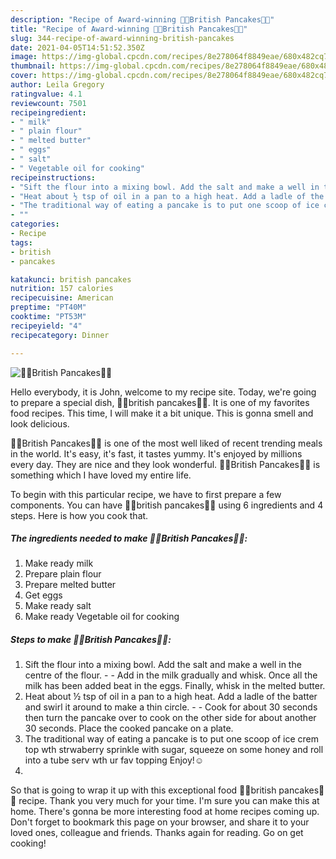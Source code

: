 ```yaml
---
description: "Recipe of Award-winning 🍳🌯British Pancakes🌯🍳"
title: "Recipe of Award-winning 🍳🌯British Pancakes🌯🍳"
slug: 344-recipe-of-award-winning-british-pancakes
date: 2021-04-05T14:51:52.350Z
image: https://img-global.cpcdn.com/recipes/8e278064f8849eae/680x482cq70/british-pancakes-recipe-main-photo.jpg
thumbnail: https://img-global.cpcdn.com/recipes/8e278064f8849eae/680x482cq70/british-pancakes-recipe-main-photo.jpg
cover: https://img-global.cpcdn.com/recipes/8e278064f8849eae/680x482cq70/british-pancakes-recipe-main-photo.jpg
author: Leila Gregory
ratingvalue: 4.1
reviewcount: 7501
recipeingredient:
- " milk"
- " plain flour"
- " melted butter"
- " eggs"
- " salt"
- " Vegetable oil for cooking"
recipeinstructions:
- "Sift the flour into a mixing bowl. Add the salt and make a well in the centre of the flour.  Add in the milk gradually and whisk. Once all the milk has been added beat in the eggs. Finally, whisk in the melted butter."
- "Heat about ½ tsp of oil in a pan to a high heat. Add a ladle of the batter and swirl it around to make a thin circle.   Cook for about 30 seconds then turn the pancake over to cook on the other side for about another 30 seconds. Place the cooked pancake on a plate."
- "The traditional way of eating a pancake is to put one scoop of ice crem top wth strwaberry sprinkle with sugar, squeeze on some honey and roll into a tube serv wth ur fav topping Enjoy!☺"
- ""
categories:
- Recipe
tags:
- british
- pancakes

katakunci: british pancakes 
nutrition: 157 calories
recipecuisine: American
preptime: "PT40M"
cooktime: "PT53M"
recipeyield: "4"
recipecategory: Dinner

---
```



![🍳🌯British Pancakes🌯🍳](https://img-global.cpcdn.com/recipes/8e278064f8849eae/680x482cq70/british-pancakes-recipe-main-photo.jpg)

Hello everybody, it is John, welcome to my recipe site. Today, we're going to prepare a special dish, 🍳🌯british pancakes🌯🍳. It is one of my favorites food recipes. This time, I will make it a bit unique. This is gonna smell and look delicious.



🍳🌯British Pancakes🌯🍳 is one of the most well liked of recent trending meals in the world. It's easy, it's fast, it tastes yummy. It's enjoyed by millions every day. They are nice and they look wonderful. 🍳🌯British Pancakes🌯🍳 is something which I have loved my entire life.


To begin with this particular recipe, we have to first prepare a few components. You can have 🍳🌯british pancakes🌯🍳 using 6 ingredients and 4 steps. Here is how you cook that.

<!--inarticleads1-->

##### The ingredients needed to make 🍳🌯British Pancakes🌯🍳:

1. Make ready  milk
1. Prepare  plain flour
1. Prepare  melted butter
1. Get  eggs
1. Make ready  salt
1. Make ready  Vegetable oil for cooking




<!--inarticleads2-->

##### Steps to make 🍳🌯British Pancakes🌯🍳:

1. Sift the flour into a mixing bowl. Add the salt and make a well in the centre of the flour. -  - Add in the milk gradually and whisk. Once all the milk has been added beat in the eggs. Finally, whisk in the melted butter.
1. Heat about ½ tsp of oil in a pan to a high heat. Add a ladle of the batter and swirl it around to make a thin circle.  -  - Cook for about 30 seconds then turn the pancake over to cook on the other side for about another 30 seconds. Place the cooked pancake on a plate.
1. The traditional way of eating a pancake is to put one scoop of ice crem top wth strwaberry sprinkle with sugar, squeeze on some honey and roll into a tube serv wth ur fav topping Enjoy!☺
1. 




So that is going to wrap it up with this exceptional food 🍳🌯british pancakes🌯🍳 recipe. Thank you very much for your time. I'm sure you can make this at home. There's gonna be more interesting food at home recipes coming up. Don't forget to bookmark this page on your browser, and share it to your loved ones, colleague and friends. Thanks again for reading. Go on get cooking!
